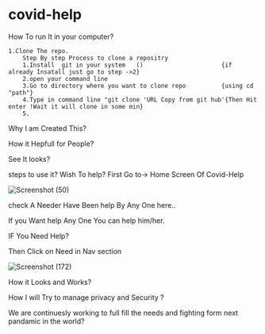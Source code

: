 # covid-help

How To run It in your computer?

    1.Clone The repo.
        Step By step Process to clone a repositry
        1.Install  git in your system   ()                      {if already Insatall just go to step ->2}
        2.open your command line
        3.Go to directory where you want to clone repo          {using cd "path"}
        4.Type in command line "git clone 'URL Copy from git hub'{Then Hit enter !Wait it will clone in some min}
        5.
Why I am Created This?



How it Hepfull for People?




See It looks?





steps to use it?
Wish To  help?
First Go to->
Home Screen Of Covid-Help

![Screenshot (50)](https://user-images.githubusercontent.com/54685327/127109671-132c8d98-be9b-4ba7-afbe-7a83e12ebb65.png)

check A Needer Have Been help By Any One here..




If you Want help Any One You can help him/her.


IF You Need Help?

Then Click on Need in Nav section

![Screenshot (172)](https://user-images.githubusercontent.com/54685327/127110075-f57b90f3-233f-46e7-a3da-c1849e07bfb3.png)





How it Looks and Works?




How I will Try to manage privacy and Security ?





We are continuesly working to full fill the needs and fighting form next pandamic in the world?


